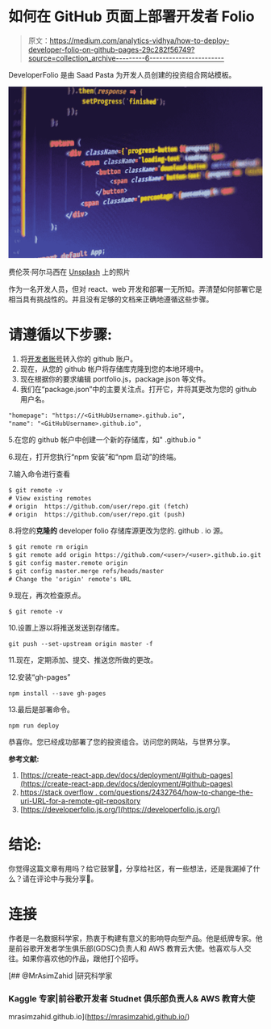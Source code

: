 # 如何在 GitHub 页面上部署开发者 Folio

> 原文：<https://medium.com/analytics-vidhya/how-to-deploy-developer-folio-on-github-pages-29c282f56749?source=collection_archive---------6----------------------->

DeveloperFolio 是由 Saad Pasta 为开发人员创建的投资组合网站模板。

![](img/88b9f891f697fa251b275a19216bbd0e.png)

费伦茨·阿尔马西在 [Unsplash](https://unsplash.com?utm_source=medium&utm_medium=referral) 上的照片

作为一名开发人员，但对 react、web 开发和部署一无所知。弄清楚如何部署它是相当具有挑战性的。并且没有足够的文档来正确地遵循这些步骤。

# 请遵循以下步骤:

1.  将[开发者账号](https://github.com/saadpasta/developerFolio/)转入你的 github 账户。
2.  现在，从您的 github 帐户将存储库克隆到您的本地环境中。
3.  现在根据你的要求编辑 portfolio.js，package.json 等文件。
4.  我们在“package.json”中的主要关注点。打开它，并将其更改为您的 github 用户名。

```
"homepage": "https://<GitHubUsername>.github.io",                         "name": "<GitHubUsername>.github.io",
```

5.在您的 github 帐户中创建一个新的存储库，如" <githubusername>.github.io "</githubusername>

6.现在，打开您执行“npm 安装”和“npm 启动”的终端。

7.输入命令进行查看

```
$ git remote -v
# View existing remotes
# origin  https://github.com/user/repo.git (fetch)
# origin  https://github.com/user/repo.git (push)
```

8.将您的**克隆的** developer folio 存储库源更改为您的<GitHubUsername>. github . io 源。

```
$ git remote rm origin
$ git remote add origin https://github.com/<user>/<user>.github.io.git
$ git config master.remote origin
$ git config master.merge refs/heads/master
# Change the 'origin' remote's URL
```

9.现在，再次检查原点。

```
$ git remote -v
```

10.设置上游以将推送发送到存储库。

```
git push --set-upstream origin master -f
```

11.现在，定期添加、提交、推送您所做的更改。

12.安装“gh-pages”

```
npm install --save gh-pages
```

13.最后是部署命令。

```
npm run deploy
```

恭喜你。您已经成功部署了您的投资组合。访问您的网站，与世界分享。

**参考文献:**

1.  [https://create-react-app.dev/docs/deployment/#github-pages](https://create-react-app.dev/docs/deployment/#github-pages)
2.  [https://stack overflow . com/questions/2432764/how-to-change-the-uri-URL-for-a-remote-git-repository](https://stackoverflow.com/questions/2432764/how-to-change-the-uri-url-for-a-remote-git-repository)
3.  [https://developerfolio.js.org/](https://developerfolio.js.org/)

# 结论:

你觉得这篇文章有用吗？给它鼓掌👏，分享给社区，有一些想法，还是我漏掉了什么？请在评论中与我分享📝。

# 连接

作者是一名数据科学家，热衷于构建有意义的影响导向型产品。他是纸牌专家。他是前谷歌开发者学生俱乐部(GDSC)负责人和 AWS 教育云大使。他喜欢与人交往。如果你喜欢他的作品，跟他打个招呼。

[](https://mrasimzahid.github.io/) [## @MrAsimZahid |研究科学家

### Kaggle 专家|前谷歌开发者 Studnet 俱乐部负责人& AWS 教育大使

mrasimzahid.github.io](https://mrasimzahid.github.io/)